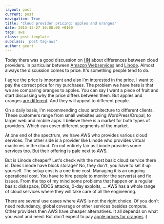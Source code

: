 ```yaml
---
layout: post
current: post
navigation: True
title: "Cloud provider pricing: apples and oranges"
date: 2015-12-27 10:00:00 +0100
tags: aws
class: post-template
subclass: 'post tag-aws'
author: geert
---
```


Today there was a good discussion on [HN](https://news.ycombinator.com/item?id=10794951) about differences between cloud providers. In particular between [Amazon Webservices](https://aws.amazon.com/) and [Linode](http://linode.com/). Almost always the discussion comes to price. It's something people tend to do.

I agree the price is important and also I'm interested in the price. I want to pay the correct price for my purchases. The problem we have here is that we are comparing oranges to apples. You can say I want a piece of fruit and start discussing why the price differs between them. But apples and oranges [are different](http://www.diffen.com/difference/Apples_vs_Oranges). And they will appeal to different people.

On a daily basis, I'm recommending cloud architecture to different clients. These customers range from small websites using WordPress/Drupal, to larger web and mobile apps. I believe there is a market for both types of providers. Which can cover different segments of the market.

At one end of the spectrum, we have AWS who provides various cloud services. The other side is a provider like Linode who provides virtual machines in the cloud. I'm not entirely fair as Linode provides some services too. But their offering is pale next to AWS. 

But is Linode cheaper? Let's check with the most basic cloud service there is. Does Linode have block storage?  No, they don't, you have to set it up yourself. The setup cost is a one time cost. Managing it is an ongoing operational cost. You have to hire people to monitor the server(s) and fix issues. From the top of my mind some problems that happen on a regular basis: diskspace, DDOS attacks, 0-day exploits, ... AWS has a whole range of cloud services where they will take care of all the engineering. 

There are several use cases where AWS is not the right choice. Of you don't need redundancy, global coverage or other services besides compute. Other providers then AWS have cheaper alternatives. It all depends on what you want and need. But don't expect to pay [apple prices for oranges](http://www.economist.com/blogs/graphicdetail/2014/04/daily-chart) :)

